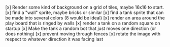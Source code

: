 [x] Render some kind of background on a grid of tiles, maybe 16x16 to start.
[x] find a "wall" sprite, maybe bricks or similar
[x] find a tank sprite that can be made into several colors (8 would be ideal)
[x] render an area around the play board that is ringed by walls
[x] render a tank on a random square on startup
[x] Make the tank a random bot that just moves one direction (or does nothing)
[x] prevent moving through fences
[x] rotate the image with respect to whatever direction it was facing last
